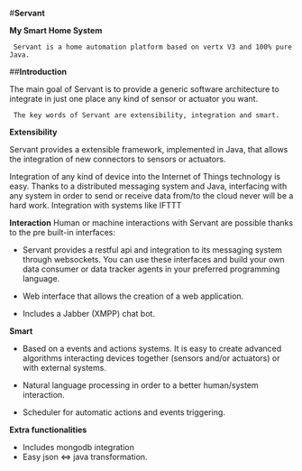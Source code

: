 #**Servant**

**My Smart Home System**

     Servant is a home automation platform based on vertx V3 and 100% pure Java.
     

##**Introduction**


The main goal of Servant is to provide a generic software architecture to integrate in just one place any kind of sensor or actuator you want. 

     The key words of Servant are extensibility, integration and smart.

**Extensibility**

Servant provides a extensible framework, implemented in Java, that allows the integration of new connectors to sensors or actuators.

Integration of any kind of device into the Internet of Things technology is easy. Thanks to a distributed messaging system and Java, interfacing with any system in order to send or receive data from/to the cloud never will be a hard work. Integration with systems like IFTTT 


**Interaction**
Human or machine interactions with Servant are possible thanks to the pre built-in interfaces:

* Servant provides a restful api and integration to its messaging system through websockets. You can use these interfaces and build your own data consumer or data tracker agents in your preferred programming language.

* Web interface that allows the creation of a web application.

* Includes a Jabber (XMPP) chat bot.

**Smart**
* Based on a events and actions systems. It is easy to create advanced algorithms interacting devices together (sensors and/or actuators) or with external systems.

* Natural language processing in order to a better human/system interaction.

* Scheduler for automatic actions and events triggering.



**Extra functionalities**

* Includes mongodb integration
* Easy json <=> java transformation.




